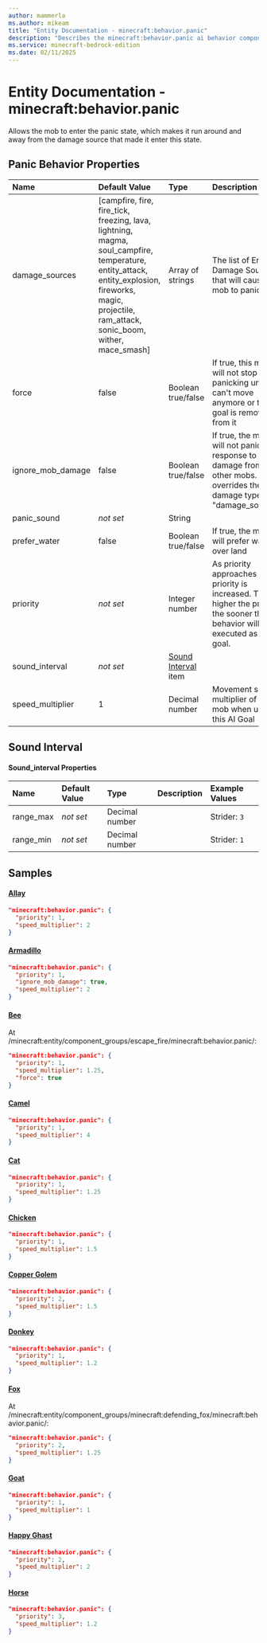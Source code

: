```yaml
---
author: mammerla
ms.author: mikeam
title: "Entity Documentation - minecraft:behavior.panic"
description: "Describes the minecraft:behavior.panic ai behavior component"
ms.service: minecraft-bedrock-edition
ms.date: 02/11/2025 
---
```


# Entity Documentation - minecraft:behavior.panic

Allows the mob to enter the panic state, which makes it run around and away from the damage source that made it enter this state.


## Panic Behavior Properties

|Name       |Default Value |Type |Description |Example Values |
|:----------|:-------------|:----|:-----------|:------------- |
| damage_sources | [campfire, fire, fire_tick, freezing, lava, lightning, magma, soul_campfire, temperature, entity_attack, entity_explosion, fireworks, magic, projectile, ram_attack, sonic_boom, wither, mace_smash] | Array of strings | The list of Entity Damage Sources that will cause this mob to panic | Polar Bear: `["campfire","fire","fire_tick","freezing","lightning","lava","magma","temperature","soul_campfire"]` | 
| force | false | Boolean true/false | If true, this mob will not stop panicking until it can't move anymore or the goal is removed from it | Bee: `true` | 
| ignore_mob_damage | false | Boolean true/false | If true, the mob will not panic in response to damage from other mobs. This overrides the damage types in "damage_sources" | Armadillo: `true` | 
| panic_sound | *not set* | String |  | Strider: `"panic"` | 
| prefer_water | false | Boolean true/false | If true, the mob will prefer water over land | Turtle: `true` | 
| priority | *not set* | Integer number | As priority approaches 0, the priority is increased. The higher the priority, the sooner this behavior will be executed as a goal. | Allay: `1`, Copper Golem: `2`, Horse: `3` | 
| sound_interval | *not set* | [Sound Interval](#sound-interval) item |  | Strider: `{"range_min":1,"range_max":3}` | 
| speed_multiplier | 1 | Decimal number | Movement speed multiplier of the mob when using this AI Goal | Allay: `2`, Bee: `1.25`, Camel: `4` | 

## Sound Interval

#### Sound_interval Properties

|Name       |Default Value |Type |Description |Example Values |
|:----------|:-------------|:----|:-----------|:------------- |
| range_max | *not set* | Decimal number |  | Strider: `3` | 
| range_min | *not set* | Decimal number |  | Strider: `1` | 

## Samples

#### [Allay](https://github.com/Mojang/bedrock-samples/tree/preview/behavior_pack/entities/allay.json)


```json
"minecraft:behavior.panic": {
  "priority": 1,
  "speed_multiplier": 2
}
```

#### [Armadillo](https://github.com/Mojang/bedrock-samples/tree/preview/behavior_pack/entities/armadillo.json)


```json
"minecraft:behavior.panic": {
  "priority": 1,
  "ignore_mob_damage": true,
  "speed_multiplier": 2
}
```

#### [Bee](https://github.com/Mojang/bedrock-samples/tree/preview/behavior_pack/entities/bee.json)

At /minecraft:entity/component_groups/escape_fire/minecraft:behavior.panic/: 

```json
"minecraft:behavior.panic": {
  "priority": 1,
  "speed_multiplier": 1.25,
  "force": true
}
```

#### [Camel](https://github.com/Mojang/bedrock-samples/tree/preview/behavior_pack/entities/camel.json)


```json
"minecraft:behavior.panic": {
  "priority": 1,
  "speed_multiplier": 4
}
```

#### [Cat](https://github.com/Mojang/bedrock-samples/tree/preview/behavior_pack/entities/cat.json)


```json
"minecraft:behavior.panic": {
  "priority": 1,
  "speed_multiplier": 1.25
}
```

#### [Chicken](https://github.com/Mojang/bedrock-samples/tree/preview/behavior_pack/entities/chicken.json)


```json
"minecraft:behavior.panic": {
  "priority": 1,
  "speed_multiplier": 1.5
}
```

#### [Copper Golem](https://github.com/Mojang/bedrock-samples/tree/preview/behavior_pack/entities/copper_golem.json)


```json
"minecraft:behavior.panic": {
  "priority": 2,
  "speed_multiplier": 1.5
}
```

#### [Donkey](https://github.com/Mojang/bedrock-samples/tree/preview/behavior_pack/entities/donkey.json)


```json
"minecraft:behavior.panic": {
  "priority": 1,
  "speed_multiplier": 1.2
}
```

#### [Fox](https://github.com/Mojang/bedrock-samples/tree/preview/behavior_pack/entities/fox.json)

At /minecraft:entity/component_groups/minecraft:defending_fox/minecraft:behavior.panic/: 

```json
"minecraft:behavior.panic": {
  "priority": 2,
  "speed_multiplier": 1.25
}
```

#### [Goat](https://github.com/Mojang/bedrock-samples/tree/preview/behavior_pack/entities/goat.json)


```json
"minecraft:behavior.panic": {
  "priority": 1,
  "speed_multiplier": 1
}
```

#### [Happy Ghast](https://github.com/Mojang/bedrock-samples/tree/preview/behavior_pack/entities/happy_ghast.json)


```json
"minecraft:behavior.panic": {
  "priority": 2,
  "speed_multiplier": 2
}
```

#### [Horse](https://github.com/Mojang/bedrock-samples/tree/preview/behavior_pack/entities/horse.json)


```json
"minecraft:behavior.panic": {
  "priority": 3,
  "speed_multiplier": 1.2
}
```
